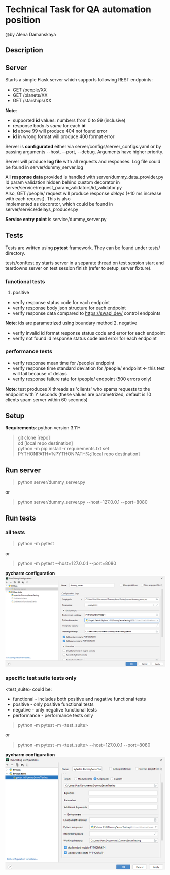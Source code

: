 Technical Task for QA automation position
=========================================
@by Alena Damanskaya

Description
----------

## Server
Starts a simple Flask server which supports following REST endpoints:
* GET /people/XX
* GET /planets/XX
* GET /starships/XX  

**Note**: 
  - supported **id** values: numbers from 0 to 99 (inclusive)
  - response body _is same_ for each **id**
  - **id** above 99 will produce 404 not found error
  - **id** in wrong format will produce 400 format error
    
Server is **configurated** either via server/configs/server_configs.yaml or by passing arguments --host, --port, --debug.
Arguments have higher priority.

Server will produce **log file** with all requests and responses. Log file could be found in server/dummy_server.log

All **response data** provided is handled with server/dummy_data_provider.py  
Id param validation hidden behind custom decorator in server/service/request_param_validators/id_validator.py  
Also, GET /people/<id> request will produce response _delays_ (+10 ms increase with each request). This is also  
implemented as decorator, which could be found in server/service/delays_producer.py

**Service entry point** is service/dummy_server.py

## Tests
Tests are written using **pytest** framework. They can be found under tests/ directory.

tests/conftest.py starts server in a separate thread on test session start and teardowns server on test session finish 
(refer to setup_server fixture).

### functional tests
1. positive
  * verify response status code for each endpoint
  * verify response body json structure for each endpoint
  * verify response data compared to https://swapi.dev/ control endpoints  

**Note**: ids are parametrized using boundary method
2. negative
  * verify invalid id format response status code and error for each endpoint
  * verify not found id response status code and error for each endpoint

### performance tests
* verify response mean time for /people/<id> endpoint
* verify response time standard deviation for /people/<id> endpoint <- this test will fail because of delays
* verify response failure rate for /people/<id> endpoint (500 errors only)  

**Note**: test produces X threads as 'clients' who spams requests to the endpoint with Y seconds (these values are
  parametrized, default is 10 clients spam server within 60 seconds)

Setup
-----
**Requirements**: python version 3.11+

> git clone [repo]  
> cd [local repo destination]  
> python -m pip install -r requirements.txt
> set PYTHONPATH=%PYTHONPATH%;[local repo destination]

## Run server

> python server/dummy_server.py

or 

> python server/dummy_server.py --host=127.0.0.1 --port=8080

## Run tests
### all tests

> python -m pytest 

or 

> python -m pytest --host=127.0.0.1 --port=8080

**pycharm configuration**
![img_1.png](img_1.png)

### specific test suite tests only 
<test_suite> could be:
* functional - includes both positive and negative functional tests
* positive - only positive functional tests
* negative - only negative functional tests
* performance - performance tests only

> python -m pytest -m <test_suite>

or

> python -m pytest -m <test_suite> --host=127.0.0.1 --port=8080

**pycharm configuration**
 ![img.png](img.png)
